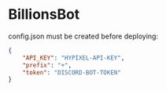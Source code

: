 # BillionsBot
config.json must be created before deploying:
```json
{
    "API_KEY": "HYPIXEL-API-KEY",
    "prefix": "+",
    "token": "DISCORD-BOT-TOKEN"
}
```